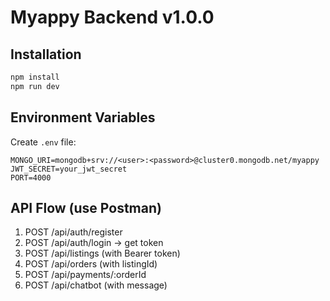 # Myappy Backend v1.0.0

## Installation
```bash
npm install
npm run dev
```

## Environment Variables
Create `.env` file:
```env
MONGO_URI=mongodb+srv://<user>:<password>@cluster0.mongodb.net/myappy
JWT_SECRET=your_jwt_secret
PORT=4000
```

## API Flow (use Postman)
1. POST /api/auth/register
2. POST /api/auth/login -> get token
3. POST /api/listings (with Bearer token)
4. POST /api/orders (with listingId)
5. POST /api/payments/:orderId
6. POST /api/chatbot (with message)
